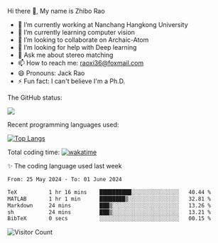 Hi there 👋, My name is Zhibo Rao
- 🔭 I’m currently working at Nanchang Hangkong University
- 🌱 I’m currently learning computer vision
- 👯 I’m looking to collaborate on Archaic-Atom
- 🤔 I’m looking for help with Deep learning
- 💬 Ask me about stereo matching
- 📫 How to reach me: raoxi36@foxmail.com
- 😄 Pronouns: Jack Rao
- ⚡ Fun fact: I can't believe I'm a Ph.D.

The GitHub status:

![](https://github-readme-stats.vercel.app/api?username=ZhiboRao)

Recent programming languages used:

[![Top Langs](https://github-readme-stats.vercel.app/api/top-langs/?username=ZhiboRao&layout=compact)](https://github.com/anuraghazra/github-readme-stats)

Total coding time: [![wakatime](https://wakatime.com/badge/user/51ec5ec7-4742-4243-9eea-732ade32c0b7.svg)](https://wakatime.com/@51ec5ec7-4742-4243-9eea-732ade32c0b7)

✨ The coding language used last week 
<!--START_SECTION:waka-->

```txt
From: 25 May 2024 - To: 01 June 2024

TeX          1 hr 16 mins    ██████████░░░░░░░░░░░░░░░   40.44 %
MATLAB       1 hr 1 min      ████████▒░░░░░░░░░░░░░░░░   32.81 %
Markdown     24 mins         ███▒░░░░░░░░░░░░░░░░░░░░░   13.26 %
sh           24 mins         ███▒░░░░░░░░░░░░░░░░░░░░░   13.21 %
BibTeX       0 secs          ░░░░░░░░░░░░░░░░░░░░░░░░░   00.15 %
```

<!--END_SECTION:waka-->

![Visitor Count](https://profile-counter.glitch.me/Raohaocheng/count.svg)
